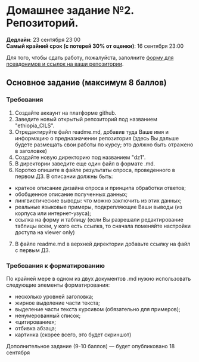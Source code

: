 # Домашнее задание №2. Репозиторий.

**Дедлайн**: 23 сентября 23:00  
**Самый крайний срок (с потерей 30% от оценки)**: 16 сентября 23:00  

Для того, чтобы сдать работу, пожалуйста, заполните [форму для псевдонимов и ссылок на ваши репозитории](https://docs.google.com/forms/d/e/1FAIpQLSdKpcP6VAH9k1wKakpCwRrhHKbHmpIwXQdY5rO2ypvQkZ9z4w/viewform?usp=sf_link).

## Основное задание (максимум 8 баллов)

### Требования

1. Создайте аккаунт на платформе github.  
2. Заведите новый открытый репозиторий под названием "ethiopia_CILS".  
3. Отредактируйте файл readme.md, добавив туда Ваше имя и информацию о предназначении репозитория (здесь Вы дальше будете размещать свои работы по курсу; это должно быть отражено в заголовке)  
4. Создайте новую директорию под названием "dz1".  
5. В директории заведите еще один файл в формате .md.  
6. Коротко опишите в файле результаты опроса, проведенного в первом ДЗ. В описании должны быть:  
- краткое описание дизайна опроса и принципа обработки ответов;
- обобщенное описание полученных данных;
- лингвистические выводы: что можно заключить из этих данных;
- реальные языковые примеры, подкрепляющие Ваши выводы (из корпуса или интернет-узуса);
- ссылка на форму и таблицу (если Вы разрешали редактирование таблицы всем, у кого есть ссылка, то сначала поменяйте настройки доступа на viewer only)  
7. В файле readme.md в верхней директории добавьте ссылку на файл с первым ДЗ.

### Требования к форматированию
По крайней мере в одном из двух документов .md нужно использовать следующие элементы форматирования:

- несколько уровней заголовка;
- жирное выделение части текста;
- выделение части текста курсивом (обязательно для примеров);
- ненумерованный список;
- «цитирование»;
- отбивка абзаца;
- картинка (скорее всего, это будет скриншот)  


Дополнительное задание (9-10 баллов) — будет опубликовано 18 сентября
